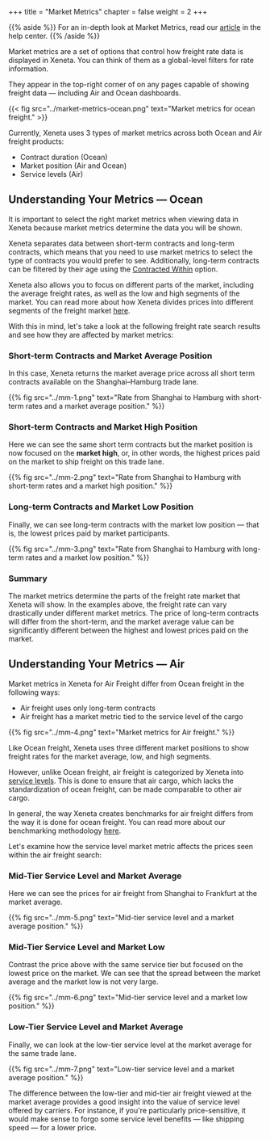 +++
title = "Market Metrics"
chapter = false
weight = 2
+++

{{% aside %}} For an in-depth look at Market Metrics, read our <a href="https://support.xeneta.com/hc/en-us/articles/360000925173-Market-Metrics" target="_blank">article</a> in the help center. {{% /aside %}}

Market metrics are a set of options that control how freight rate data is displayed in Xeneta. You can think of them as a global-level filters for rate information.

 They appear in the top-right corner of on any pages capable of showing freight data — including Air and Ocean dashboards. 

{{< fig src="../market-metrics-ocean.png" text="Market metrics for ocean freight." >}}

Currently, Xeneta uses 3 types of market metrics across both Ocean and Air freight products:

* Contract duration (Ocean)
* Market position (Air and Ocean)
* Service levels (Air)	

## Understanding Your Metrics — Ocean

It is important to select the right market metrics when viewing data in Xeneta because market metrics determine the data you will be shown.

Xeneta separates data between short-term contracts and long-term contracts, which means that you need to use market metrics to select the type of contracts you would prefer to see. Additionally, long-term contracts can be filtered by their age using the [Contracted Within](https://support.xeneta.com/hc/en-us/articles/115001994874-Contracted-Within) option.

Xeneta also allows you to focus on different parts of the market, including the average freight rates, as well as the low and high segments of the market. You can read more about how Xeneta divides prices into different segments of the freight market [here](https://support.xeneta.com/hc/en-us/articles/115001532114-Market-Benchmarks).

With this in mind, let's take a look at the following freight rate search results and see how they are affected by market metrics:

### Short-term Contracts and Market Average Position

In this case, Xeneta returns the market average price across all short term contracts available on the Shanghai–Hamburg trade lane.

{{% fig src="../mm-1.png" text="Rate from Shanghai to Hamburg with short-term rates and a market average position." %}}

### Short-term Contracts and Market High Position

Here we can see the same short term contracts but the market position is now focused on the **market high**, or, in other words, the highest prices paid on the market to ship freight on this trade lane.

{{% fig src="../mm-2.png" text="Rate from Shanghai to Hamburg with short-term rates and a market high position." %}}

### Long-term Contracts and Market Low Position

Finally, we can see long-term contracts with the market low position — that is, the lowest prices paid by market participants. 

{{% fig src="../mm-3.png" text="Rate from Shanghai to Hamburg with long-term rates and a market low position." %}}

### Summary

The market metrics determine the parts of the freight rate market that Xeneta will show. In the examples above, the freight rate can vary drastically under different market metrics. The price of long-term contracts will differ from the short-term, and the market average value can be significantly different between the highest and lowest prices paid on the market.

## Understanding Your Metrics — Air

Market metrics in Xeneta for Air Freight differ from Ocean freight in the following ways:

* Air freight uses only long-term contracts
* Air freight has a market metric tied to the service level of the cargo

{{% fig src="../mm-4.png" text="Market metrics for Air freight." %}}

Like Ocean freight, Xeneta uses three different market positions to show freight rates for the market average, low, and high segments.

However, unlike Ocean freight, air freight is categorized by Xeneta into [service levels](https://support.xeneta.com/hc/en-us/articles/360012088593). This is done to ensure that air cargo, which lacks the standardization of ocean freight, can be made comparable to other air cargo.

In general, the way Xeneta creates benchmarks for air freight differs from the way it is done for ocean freight. You can read more about our benchmarking methodology [here](https://support.xeneta.com/hc/en-us/articles/360012921174-Air-Benchmarking-Methodology).

Let's examine how the service level market metric affects the prices seen within the air freight search:

### Mid-Tier Service Level and Market Average

Here we can see the prices for air freight from Shanghai to Frankfurt at the market average. 

{{% fig src="../mm-5.png" text="Mid-tier service level and a market average position." %}}

### Mid-Tier Service Level and Market Low

Contrast the price above with the same service tier but focused on the lowest price on the market. We can see that the spread between the market average and the market low is not very large.

{{% fig src="../mm-6.png" text="Mid-tier service level and a market low position." %}}

### Low-Tier Service Level and Market Average

Finally, we can look at the low-tier service level at the market average for the same trade lane.

{{% fig src="../mm-7.png" text="Low-tier service level and a market average position." %}}

The difference between the low-tier and mid-tier air freight viewed at the market average provides a good insight into the value of service level offered by carriers. For instance, if you're particularly price-sensitive, it would make sense to forgo some service level benefits — like shipping speed — for a lower price.